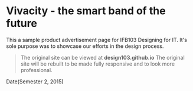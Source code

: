 # Vivacity - the smart band of the future
This a sample product advertisement page for IFB103 Designing for IT.
It's sole purpose was to showcase our efforts in the design process.

> The original site can be viewed at **design103.github.io**
The original site will be rebuilt to be made fully responsive and to look more professional.

Date(Semester 2, 2015)
